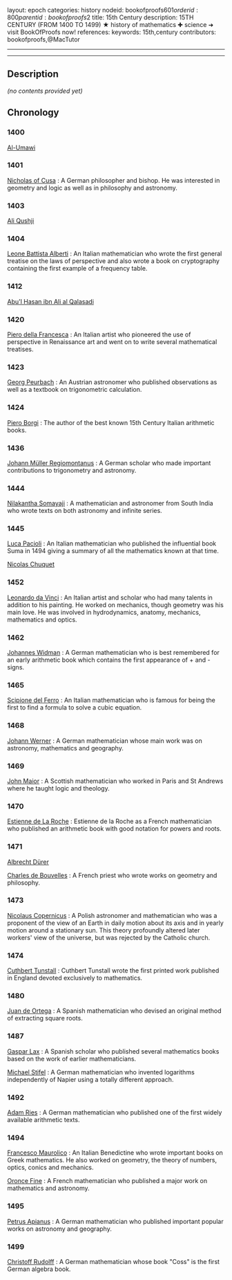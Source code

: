 layout: epoch
categories: history
nodeid: bookofproofs$601
orderid: 800
parentid: bookofproofs$2
title: 15th Century
description: 15TH CENTURY (FROM 1400 TO 1499) ★ history of mathematics ✚ science ➜ visit BookOfProofs now!
references: 
keywords: 15th,century
contributors: bookofproofs,@MacTutor


---


---
## Description 
_(no contents provided yet)_

## Chronology
### 1400
<a href="https://mathshistory.st-andrews.ac.uk/Biographies/Al-Umawi/">Al-Umawi</a>

### 1401
<a href="https://mathshistory.st-andrews.ac.uk/Biographies/Cusa/">Nicholas of Cusa</a>
: A German philosopher and bishop. He was interested in geometry and logic as well as in philosophy and astronomy.

### 1403
<a href="https://mathshistory.st-andrews.ac.uk/Biographies/Qushji/">Ali Qushji</a>

### 1404
<a href="https://mathshistory.st-andrews.ac.uk/Biographies/Alberti/">Leone Battista Alberti</a>
: An Italian mathematician who wrote the first general treatise on the laws of perspective and also wrote a book on cryptography containing the first example of a frequency table.

### 1412
<a href="https://mathshistory.st-andrews.ac.uk/Biographies/Al-Qalasadi/">Abu'l Hasan ibn Ali al Qalasadi</a>

### 1420
<a href="https://mathshistory.st-andrews.ac.uk/Biographies/Francesca/">Piero della Francesca</a>
: An Italian artist who pioneered the use of perspective in Renaissance art and went on to write several mathematical treatises.

### 1423
<a href="https://mathshistory.st-andrews.ac.uk/Biographies/Peurbach/">Georg Peurbach</a>
: An Austrian astronomer who published observations as well as a textbook on trigonometric calculation.

### 1424
<a href="https://mathshistory.st-andrews.ac.uk/Biographies/Borgi/">Piero Borgi</a>
: The author of the best known 15th Century Italian arithmetic books.

### 1436
<a href="https://mathshistory.st-andrews.ac.uk/Biographies/Regiomontanus/">Johann Müller Regiomontanus</a>
: A German scholar who made important contributions to trigonometry and astronomy.

### 1444
<a href="https://mathshistory.st-andrews.ac.uk/Biographies/Nilakantha/">Nilakantha Somayaji</a>
: A mathematician and astronomer from South India who wrote texts on both astronomy and infinite series.

### 1445
<a href="https://mathshistory.st-andrews.ac.uk/Biographies/Pacioli/">Luca Pacioli</a>
: An Italian mathematician who published the influential book Suma in 1494 giving a summary of all the mathematics known at that time.

<a href="https://mathshistory.st-andrews.ac.uk/Biographies/Chuquet/">Nicolas Chuquet</a>

### 1452
<a href="https://mathshistory.st-andrews.ac.uk/Biographies/Leonardo/">Leonardo da Vinci</a>
: An Italian artist and scholar who had many talents in addition to his painting. He worked on mechanics, though geometry was his main love. He was involved in hydrodynamics, anatomy, mechanics, mathematics and optics.

### 1462
<a href="https://mathshistory.st-andrews.ac.uk/Biographies/Widman/">Johannes Widman</a>
: A German mathematician who is best remembered for an early arithmetic book which contains the first appearance of + and - signs.

### 1465
<a href="https://mathshistory.st-andrews.ac.uk/Biographies/Ferro/">Scipione del Ferro</a>
: An Italian mathematician who is famous for being the first to find a formula to solve a cubic equation.

### 1468
<a href="https://mathshistory.st-andrews.ac.uk/Biographies/Werner/">Johann Werner</a>
: A German mathematician whose main work was on astronomy, mathematics and geography.

### 1469
<a href="https://mathshistory.st-andrews.ac.uk/Biographies/Maior/">John Maior</a>
: A Scottish mathematician who worked in Paris and St Andrews where he taught logic and theology.

### 1470
<a href="https://mathshistory.st-andrews.ac.uk/Biographies/La_Roche/">Estienne de La Roche</a>
: Estienne de la Roche as a French mathematician who published an arithmetic book with good notation for powers and roots.

### 1471
<a href="https://mathshistory.st-andrews.ac.uk/Biographies/Durer/">Albrecht Dürer</a>

<a href="https://mathshistory.st-andrews.ac.uk/Biographies/Bouvelles/">Charles de Bouvelles</a>
: A French priest who wrote works on geometry and philosophy.

### 1473
<a href="https://mathshistory.st-andrews.ac.uk/Biographies/Copernicus/">Nicolaus Copernicus</a>
: A Polish astronomer and mathematician who was a proponent of the view of an Earth in daily motion about its axis and in yearly motion around a stationary sun. This theory profoundly altered later workers' view of the universe, but was rejected by the Catholic church.

### 1474
<a href="https://mathshistory.st-andrews.ac.uk/Biographies/Tunstall/">Cuthbert Tunstall</a>
: Cuthbert Tunstall wrote the first printed work published in England devoted exclusively to mathematics.

### 1480
<a href="https://mathshistory.st-andrews.ac.uk/Biographies/Ortega/">Juan de Ortega</a>
: A Spanish mathematician who devised an original method of extracting square roots.

### 1487
<a href="https://mathshistory.st-andrews.ac.uk/Biographies/Lax/">Gaspar Lax</a>
: A Spanish scholar who published several mathematics books based on the work of earlier mathematicians.

<a href="https://mathshistory.st-andrews.ac.uk/Biographies/Stifel/">Michael Stifel</a>
: A German mathematician who invented logarithms independently of Napier using a totally different approach.

### 1492
<a href="https://mathshistory.st-andrews.ac.uk/Biographies/Ries/">Adam Ries</a>
: A German mathematician who published one of the first widely available arithmetic texts.

### 1494
<a href="https://mathshistory.st-andrews.ac.uk/Biographies/Maurolico/">Francesco Maurolico</a>
: An Italian Benedictine who wrote important books on Greek mathematics. He also worked on geometry, the theory of numbers, optics, conics and mechanics.

<a href="https://mathshistory.st-andrews.ac.uk/Biographies/Fine/">Oronce Fine</a>
: A French mathematician who published a major work on mathematics and astronomy.

### 1495
<a href="https://mathshistory.st-andrews.ac.uk/Biographies/Apianus/">Petrus Apianus</a>
: A German mathematician who published important popular works on astronomy and geography.

### 1499
<a href="https://mathshistory.st-andrews.ac.uk/Biographies/Rudolff/">Christoff Rudolff</a>
: A German mathematician whose book "Coss" is the first German algebra book.
